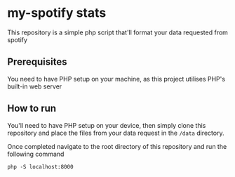 # my-spotify stats 
This repository is a simple php script that'll format your data requested from spotify 

## Prerequisites 
You need to have PHP setup on your machine, as this project utilises PHP's built-in web server

## How to run 
You'll need to have PHP setup on your device, then simply clone this repository and place the files from your data
request in the `/data` directory. 

Once completed navigate to the root directory of this repository and run the following command
```
php -S localhost:8000
```